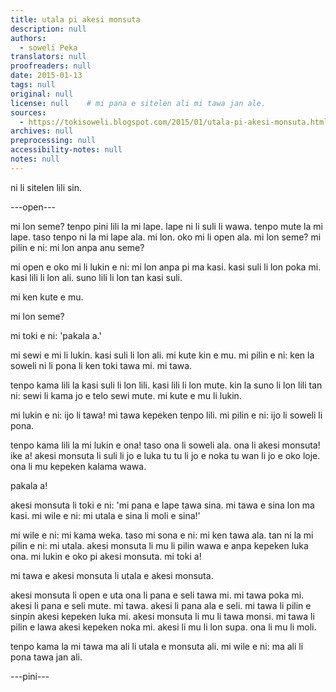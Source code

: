 ```yaml
---
title: utala pi akesi monsuta
description: null
authors:
  - soweli Peka
translators: null
proofreaders: null
date: 2015-01-13
tags: null
original: null
license: null    # mi pana e sitelen ali mi tawa jan ale.
sources:
  - https://tokisoweli.blogspot.com/2015/01/utala-pi-akesi-monsuta.html
archives: null
preprocessing: null
accessibility-notes: null
notes: null
---
```


ni li sitelen lili sin.

---open---

mi lon seme?
tenpo pini lili la mi lape. lape ni li suli li wawa. tenpo mute la mi lape. taso tenpo ni la mi lape ala.
mi lon.
oko mi li open ala. mi lon seme? mi pilin e ni: mi lon anpa anu seme?

mi open e oko mi li lukin e ni: mi lon anpa pi ma kasi. kasi suli li lon poka mi. kasi lili li lon ali. suno lili li lon tan kasi suli.

mi ken kute e mu.

mi lon seme?

mi toki e ni: 'pakala a.'

mi sewi e mi li lukin. kasi suli li lon ali. mi kute kin e mu. mi pilin e ni: ken la soweli ni li pona li ken toki tawa mi. mi tawa.

tenpo kama lili la kasi suli li lon lili. kasi lili li lon mute. kin la suno li lon lili tan ni: sewi li kama jo e telo sewi mute. mi kute e mu li lukin.

mi lukin e ni: ijo li tawa! mi tawa kepeken tenpo lili. mi pilin e ni: ijo li soweli li pona.

tenpo kama lili la mi lukin e ona! taso ona li soweli ala. ona li akesi monsuta! ike a! akesi monsuta li suli li jo e luka tu tu li jo e noka tu wan li jo e oko loje. ona li mu kepeken kalama wawa.

pakala a!

akesi monsuta li toki e ni: 'mi pana e lape tawa sina. mi tawa e sina lon ma kasi. mi wile e ni: mi utala e sina li moli e sina!'

mi wile e ni: mi kama weka. taso mi sona e ni: mi ken tawa ala. tan ni la mi pilin e ni: mi utala. akesi monsuta li mu li pilin wawa e anpa kepeken luka ona. mi lukin e oko pi akesi monsuta. mi toki a!

mi tawa e akesi monsuta li utala e akesi monsuta.

akesi monsuta li open e uta ona li pana e seli tawa mi. mi tawa poka mi. akesi li pana e seli mute. mi tawa. akesi li pana ala e seli. mi tawa li pilin e sinpin akesi kepeken luka mi. akesi monsuta li mu li tawa monsi. mi tawa li pilin e lawa akesi kepeken noka mi. akesi li mu li lon supa. ona li mu li moli.

tenpo kama la mi tawa ma ali li utala e monsuta ali. mi wile e ni: ma ali li pona tawa jan ali.

---pini--- 

<!-- 

Comments from Kaliputra (2015-01-15):

no 'e' with 'tawa' ante la pona mute.

-->